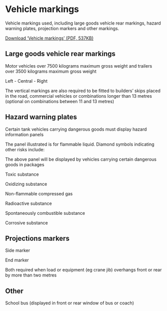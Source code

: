 
# Vehicle markings

Vehicle markings used, including large goods vehicle rear markings, hazard warning plates, projection markers and other markings.

[Download ‘Vehicle markings’ (PDF, 537KB)](https://assets.digital.cabinet-office.gov.uk/media/560aa745e5274a036c000020/the-highway-code-vehicle-markings.pdf)

## Large goods vehicle rear markings

Motor vehicles over 7500 kilograms maximum gross weight and trailers over 3500 kilograms maximum gross weight

Left  -  Central  -  Right

The vertical markings are also required to be fitted to builders’ skips placed in the road, commercial vehicles or combinations longer than 13 metres (optional on combinations between 11 and 13 metres)

## Hazard warning plates

Certain tank vehicles carrying dangerous goods must display hazard information panels

The panel illustrated is for flammable liquid. Diamond symbols indicating other risks include:

The above panel will be displayed by vehicles carrying certain dangerous goods in packages

Toxic substance

Oxidizing substance

Non-flammable compressed gas

Radioactive substance

Spontaneously combustible substance

Corrosive substance
## Projections markers

Side marker

End marker

Both required when load or equipment (eg crane jib) overhangs front or rear by more than two metres

## Other

School bus (displayed in front or rear window of bus or coach)
